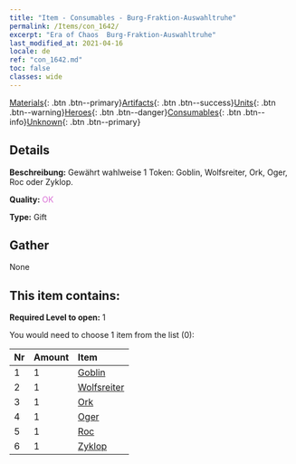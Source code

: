 ```yaml
---
title: "Item - Consumables - Burg-Fraktion-Auswahltruhe"
permalink: /Items/con_1642/
excerpt: "Era of Chaos  Burg-Fraktion-Auswahltruhe"
last_modified_at: 2021-04-16
locale: de
ref: "con_1642.md"
toc: false
classes: wide
---
```

 [Materials](/de/Items/){: .btn .btn--primary}[Artifacts](/de/Items/Artifacts/){: .btn .btn--success}[Units](/de/Items/Units/){: .btn .btn--warning}[Heroes](/de/Items/Heroes/){: .btn .btn--danger}[Consumables](/de/Items/Consumables/){: .btn .btn--info}[Unknown](/de/Items/Unknown/){: .btn .btn--primary}

## Details
 **Beschreibung:** Gewährt wahlweise 1 Token: Goblin, Wolfsreiter, Ork, Oger, Roc oder Zyklop.

 **Quality:** <span style="color: #DA70D6">OK</span>

 **Type:** Gift

## Gather

  None

## This item contains:

 **Required Level to open:** 1

 You would need to choose 1 item from the list (0):

  | Nr | Amount |     Item    |
  |:---|:-------|:------------|
  | 1 | 1 | [Goblin](/de/Items/unt_217/) |  | 
  | 2 | 1 | [Wolfsreiter](/de/Items/unt_218/) |  | 
  | 3 | 1 | [Ork](/de/Items/unt_219/) |  | 
  | 4 | 1 | [Oger](/de/Items/unt_220/) |  | 
  | 5 | 1 | [Roc](/de/Items/unt_221/) |  | 
  | 6 | 1 | [Zyklop](/de/Items/unt_222/) |  | 
